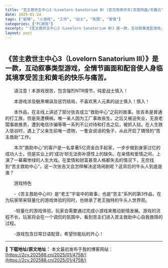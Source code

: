 ```yaml
---
title: "苦主救世主中心3（Lovelorn Sanatorium Ⅲ）|官方简体中文|百度网盘/天翼云"
date: 2025-01-24
tags: ["剧情", "小游戏", "工作", "战士", "氛围", "爱情"]
categories: ["PC游戏"]
excerpt: "《苦主救世主中心3（Lovelorn Sanatorium Ⅲ）》是一款，互动叙事类型游戏，全情节画面和配音使人身临其境享受苦主和黄毛的快乐与痛苦。 请注意！本游戏很苦，包含强烈NTR情节，纯爱战士慎入！ 本游戏涉及魅黑嘲讽及惩罚结局，不喜欢黑人元素的战士慎入！慎入！ 本作品，在主线上讲述了部分张吉&hellip;"
layout: post
---
```


<div>
<div><img class="details-image aligncenter" draggable="false" src="https://2cy.202588.cn/wp-content/uploads/2025/01/2025012614290388.webp" alt="" /></div>
<div>
<p style="text-align: center;"></p>

<h2><span style="background-color: #ffffff;">《<strong>苦主救世主中心3（Lovelorn Sanatorium Ⅲ）</strong>》是</span><span style="background-color: #ffffff;">一款，互动叙事类型游戏，全情节画面和配音使人身临其境享受苦主和黄毛的快乐与痛苦。</span></h2>
<p style="white-space: normal; text-indent: 2em; text-align: left;"><span style="background-color: #ffffff;">请注意！本游戏很苦，包含强烈NTR情节，纯爱战士慎入！</span></p>
<p style="white-space: normal; text-indent: 2em; text-align: left;"><span style="background-color: #ffffff;">本游戏涉及魅黑嘲讽及惩罚结局，不喜欢黑人元素的战士慎入！慎入！</span></p>
<p style="white-space: normal; text-indent: 2em; text-align: left;"><span style="background-color: #ffffff;">本作品，在主线上讲述了部分张吉成立”救助中心“之前的故事。张吉本是普通的打工族，但是突遭横祸，唯一亲人因为工厂事故丧生。之后又被迫失业，无良老闆事故推责，遭到电信诈骗等等一系列不公对待和打击之后，被抓入狱。在人生跌入低谷时，遇上了父亲生前唯一遗物，一隻会说话的兔子，从此开启了搞怪的“苦主救助”工作。</span></p>
<p style="white-space: normal; text-indent: 2em; text-align: left;"><span style="background-color: #ffffff;">本次”救助中心“的客户是一名拿著5亿资金白手起家，一步步做到身家过亿的成功人士。但是实业上的‘成功’却无法弥补感性上的缺失。在亲情和爱情之间，上演了一幕幕惨绿的人生大戏。在爱情和财富甚至人格都失去的情况下，无奈找到“苦主救助中心”，这一次张吉又会怎样解决这场闹剧呢？这背后的牛头人到底是谁？</span></p>
<p style="white-space: normal; text-indent: 2em; text-align: left;"><span style="background-color: #ffffff;">游戏特色</span></p>
<p style="white-space: normal; text-indent: 2em; text-align: left;"><span style="background-color: #ffffff;">-《苦主救助中心III》是“老王”宇宙中的故事，也是“苦主”系列的第3作品，在为玩家带来轻量化的游戏体验的同时，也继承了老王独特的牛头人世界观。</span></p>
<p style="white-space: normal; text-indent: 2em; text-align: left;"><span style="background-color: #ffffff;">-轻量化的游戏体验，玩家会需要通过完成小游戏来推动剧情发展。游戏的流程不长，玩家将会在一个调侃的氛围中，看到苦主们进入苦主救助中心自我救赎的过程。</span></p>
<p style="white-space: normal; text-indent: 2em; text-align: left;"><span style="background-color: #ffffff;">-游戏包含日常日语配音，希望你能玩的开心！ </span></p>

</div>
</div>

---
📖 **下载地址/原文地址：** 本文最初发布于我的博客网站：[https://2cy.202588.cn/2025/01/4758/](https://2cy.202588.cn/2025/01/4758/)
